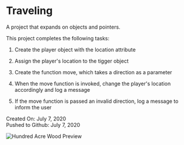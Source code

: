 # Traveling
A project that expands on objects and pointers.

This project completes the following tasks:

1. Create the player object with the location attribute

2. Assign the player's location to the tigger object

3. Create the function move, which takes a direction as a parameter

4. When the move function is invoked, change the player's location accordingly and log a message

5. If the move function is passed an invalid direction, log a message to inform the user

Created On: July 7, 2020\
Pushed to Github: July 7, 2020

![Hundred Acre Wood Preview](https://user-images.githubusercontent.com/62450912/86829873-8fc71500-c05a-11ea-9766-a87ffdb4bacc.png)


